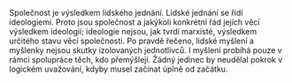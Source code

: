 Společnost je výsledkem lidského jednání.<break time="0.5s"/> Lidské jednání se řídí ideologiemi.<break time="0.5s"/> Proto jsou společnost a jakýkoli konkrétní řád jejích věcí výsledkem ideologií;<break time="0.4s"/> ideologie nejsou,<break time="0.2s"/> jak tvrdí marxisté,<break time="0.2s"/> výsledkem určitého stavu věcí společnosti.<break time="0.6s"/> Po pravdě řečeno,<break time="0.3s"/> lidské myšlení a myšlenky nejsou skutky izolovaných jednotlivců.<break time="0.5s"/> I myšlení probíhá pouze v rámci spolupráce těch,<break time="0.2s"/> kdo přemýšlejí.<break time="0.5s"/> Žádný jedinec by neudělal pokrok v logickém uvažování,<break time="0.3s"/> kdyby musel začínat úplně od začátku. 